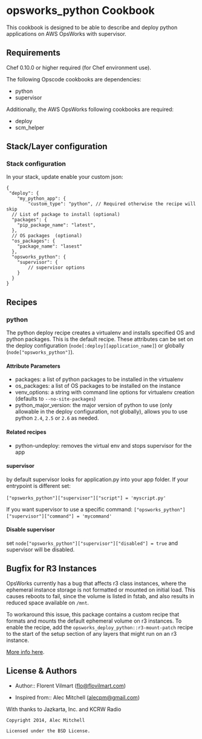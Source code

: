 opsworks_python Cookbook
=============================
This cookbook is designed to be able to describe and deploy python applications on AWS OpsWorks with supervisor.

Requirements
------------
Chef 0.10.0 or higher required (for Chef environment use).

The following Opscode cookbooks are dependencies:

- python
- supervisor

Additionally, the AWS OpsWorks following cookbooks are required:

- deploy
- scm_helper


Stack/Layer configuration
-------------------

### Stack configuration
In your stack, update enable your custom json:

	{
 	 "deploy": {
		"my_python_app": {
     		"custom_type": "python", // Required otherwise the recipe will skip
      // List of package to install (optional)
      "packages": { 
        "pip_package_name": "latest",
      },
      // OS packages  (optional)
      "os_packages": { 
      	"package_name": "lasest"
      },
      "opsworks_python": {
      	"supervisor": {
      		// supervisor options
      	}
      }
    }


Recipes
-------------------

### python
The python deploy recipe creates a virtualenv and installs specified OS and python packages.  This is the default recipe.  These attributes can be set on the deploy configuration (`node[:deploy][application_name]`) or globally (`node["opsworks_python"]`).

#### Attribute Parameters
- packages: a list of python packages to be installed in the virtualenv
- os_packages: a list of OS packages to be installed on the instance
- venv_options: a string with command line options for virtualenv creation (defaults to `--no-site-packages`)
- python_major_version: the major version of python to use (only allowable in the deploy configuration, not globally), allows you to use python `2.4`, `2.5` or `2.6` as needed.

#### Related recipes
- python-undeploy: removes the virtual env and stops supervisor for the app


#### supervisor
by default supervisor looks for application.py into your app folder.
If your entrypoint is different set: 

`["opsworks_python"]["supervisor"]["script"] = 'myscript.py'` 

If you want supervisor to use a specific command:
`["opsworks_python"]["supervisor"]["command"] = 'mycommand'` 


#### Disable supervisor
set `node["opsworks_python"]["supervisor"]["disabled"] = true` and supervisor will be disabled.


Bugfix for R3 Instances
-----------------------

OpsWorks currently has a bug that affects r3 class instances, where the
ephemeral instance storage is not formatted or mounted on initial load.  This
causes reboots to fail, since the volume is listed in fstab, and also results
in reduced space available on ``/mnt``.

To workaround this issue, this package contains a custom recipe that formats
and mounts the default ephemeral volume on r3 instances.  To enable the
recipe, add the ``opsworks_deploy_python::r3-mount-patch`` recipe to the start
of the setup section of any layers that might run on an r3 instance.

[More info here](https://forums.aws.amazon.com/thread.jspa?threadID=156342).


License & Authors
-----------------
- Author:: Florent Vilmart (<flo@flovilmart.com>)

- Inspired from:: Alec Mitchell (<alecpm@gmail.com>)

With thanks to Jazkarta, Inc. and KCRW Radio
```text
Copyright 2014, Alec Mitchell

Licensed under the BSD License.
```
